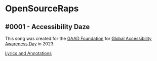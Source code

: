# OpenSourceRaps
## &#35;0001 - Accessibility Daze

This song was created for the [GAAD Foundation](https://gaad.foundation) for [Global Accessibility Awareness Day](https://accessibility.day) in 2023.

[Lyrics and Annotations](https://genius.com/Open-source-raps-accessibility-daze-lyrics)
